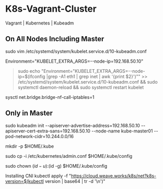 # K8s-Vagrant-Cluster
Vagrant | Kubernetes | Kubeadm

## On All Nodes Including Master

sudo vim /etc/systemd/system/kubelet.service.d/10-kubeadm.conf

Environment="KUBELET_EXTRA_ARGS=--node-ip=192.168.50.10"

> sudo echo "Environment="KUBELET_EXTRA_ARGS=--node-ip=$(ifconfig |grep -A1 eth1 | grep inet | awk '{print $2}')"" >> /etc/systemd/system/kubelet.service.d/10-kubeadm.conf && sudo systemctl daemon-reload && sudo systemctl restart kubelet

sysctl net.bridge.bridge-nf-call-iptables=1

## Only in Master
sudo kubeadm init --apiserver-advertise-address=192.168.50.10 --apiserver-cert-extra-sans=192.168.50.10 --node-name kube-master01 --pod-network-cidr=10.244.0.0/16

mkdir -p $HOME/.kube

sudo cp -i /etc/kubernetes/admin.conf $HOME/.kube/config

sudo chown $(id -u):$(id -g) $HOME/.kube/config

Installing CNI
kubectl apply -f "https://cloud.weave.works/k8s/net?k8s-version=$(kubectl version | base64 | tr -d '\n')"
